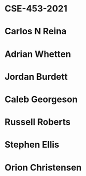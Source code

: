 # CSE-453-2021

#   Carlos N Reina
#   Adrian Whetten
#   Jordan Burdett
#   Caleb Georgeson
#   Russell Roberts
#   Stephen Ellis
#   Orion Christensen
